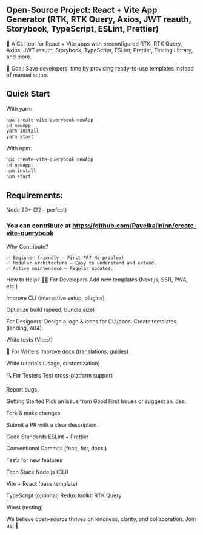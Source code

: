 ## Open-Source Project: React + Vite App Generator (RTK, RTK Query, Axios, JWT reauth, Storybook, TypeScript, ESLint, Prettier)


🚀 A CLI tool for React + Vite apps with preconfigured RTK, RTK Query, Axios, JWT reauth, Storybook, TypeScript, ESLint, Prettier, Testing Library, and more.

🔧 Goal: Save developers' time by providing ready-to-use templates instead of manual setup.



## Quick Start

With yarn:

```sh
npx create-vite-querybook newApp
cd newApp
yarn install
yarn start
```


With npm:

```sh
npx create-vite-querybook newApp
cd newApp
npm install
npm start
```

## Requirements:

Node 20+ (22 - perfect)



### You can contribute at https://github.com/Pavelkalininn/create-vite-querybook
Why Contribute?

    ✅ Beginner-friendly — First PR? No problem!
    ✅ Modular architecture — Easy to understand and extend.
    ✅ Active maintenance — Regular updates.

How to Help?
👨‍💻 For Developers
Add new templates (Next.js, SSR, PWA, etc.)

Improve CLI (interactive setup, plugins)

Optimize build (speed, bundle size)

For Designers:
Design a logo & icons for CLI/docs.
Create templates (landing, 404).

Write tests (Vitest)

📖 For Writers
Improve docs (translations, guides)

Write tutorials (usage, customization)

🔍 For Testers
Test cross-platform support

Report bugs

Getting Started
Pick an issue from Good First Issues or suggest an idea.

Fork & make changes.

Submit a PR with a clear description.

Code Standards
ESLint + Prettier

Conventional Commits (feat:, fix:, docs:)

Tests for new features

Tech Stack
Node.js (CLI)

Vite + React (base template)

TypeScript (optional)
Redux toolkit
RTK Query


Vitest (testing)


We believe open-source thrives on kindness, clarity, and collaboration. Join us! 🎉